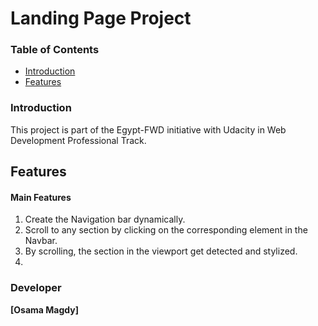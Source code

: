 # Landing Page Project

### Table of Contents

* [Introduction](#introduction)
* [Features](#features)

### Introduction

This project is part of the Egypt-FWD initiative with Udacity in Web Development Professional Track.

## Features

#### Main Features

1. Create the Navigation bar dynamically.
2. Scroll to any section by clicking on the corresponding element in the Navbar.
3. By scrolling, the section in the viewport get detected and stylized.
4. 

### Developer

**[Osama Magdy]**
